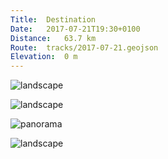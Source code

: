 ```yaml
---
Title:	Destination
Date:	2017-07-21T19:30+0100 
Distance:	63.7 km
Route:	tracks/2017-07-21.geojson
Elevation:	0 m
---
```


![landscape](https://pbs.twimg.com/media/DFQHsv8XoAAbagQ?format=jpg "not far to go")

![landscape](https://pbs.twimg.com/media/DFRJbh2W0AEdRcf?format=jpg "first sight of Bergen")

![panorama](https://pbs.twimg.com/media/DFRJpL_XoAEqQV4?format=jpg "Hello, Bergen")

![landscape](https://pbs.twimg.com/media/DFRKRfeXgAAD1hk?format=jpg "You have reached your destination in Norway")
